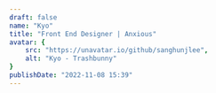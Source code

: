 ```yaml
---
draft: false
name: "Kyo"
title: "Front End Designer | Anxious"
avatar: {
    src: "https://unavatar.io/github/sanghunjlee",
    alt: "Kyo - Trashbunny"
}
publishDate: "2022-11-08 15:39"
---
```

